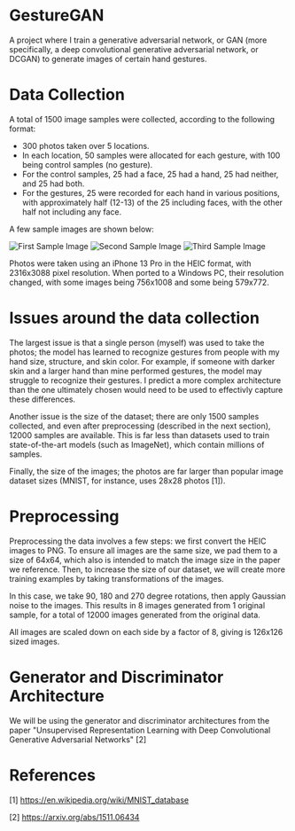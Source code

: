 # GestureGAN

A project where I train a generative adversarial network, or GAN (more specifically, a deep convolutional generative adversarial network, or DCGAN) to generate images of certain hand gestures.

# Data Collection

A total of 1500 image samples were collected, according to the following format:

- 300 photos taken over 5 locations.
- In each location, 50 samples were allocated for each gesture, with 100 being control samples (no gesture).
- For the control samples, 25 had a face, 25 had a hand, 25 had neither, and 25 had both.
- For the gestures, 25 were recorded for each hand in various positions, with approximately half (12-13) of the 25 including faces, with the other half not including any face.

A few sample images are shown below:

![First Sample Image](./IMG_16640.png)
![Second Sample Image](./IMG_02570.png)
![Third Sample Image](./IMG_10920.png)

Photos were taken using an iPhone 13 Pro in the HEIC format, with 2316x3088 pixel resolution. When ported to a Windows PC, their resolution changed, with some images being 756x1008 and some being 579x772.

# Issues around the data collection

The largest issue is that a single person (myself) was used to take the photos; the model has learned to recognize gestures from people with my hand size, structure, and skin color. For example, if someone with darker skin and a larger hand than mine performed gestures, the model may struggle to recognize their gestures. I predict a more complex architecture than the one ultimately chosen would need to be used to effectivly capture these differences.

Another issue is the size of the dataset; there are only 1500 samples collected, and even after preprocessing (described in the next section), 12000 samples are available. This is far less than datasets used to train state-of-the-art models (such as ImageNet), which contain millions of samples.

Finally, the size of the images; the photos are far larger than popular image dataset sizes (MNIST, for instance, uses 28x28 photos [1]).

# Preprocessing

Preprocessing the data involves a few steps: we first convert the HEIC images to PNG. To ensure all images are the same size, we pad them to a size of 64x64, which also is intended to match the image size in the paper we reference. Then, to increase the size of our dataset, we will create more training examples by taking transformations of the images. 

In this case, we take 90, 180 and 270 degree rotations, then apply Gaussian noise to the images. This results in 8 images generated from 1 original sample, for a total of 12000 images generated from the original data.

All images are scaled down on each side by a factor of 8, giving is 126x126 sized images.

# Generator and Discriminator Architecture

We will be using the generator and discriminator architectures from the paper "Unsupervised Representation Learning with Deep Convolutional Generative Adversarial Networks" [2]

# References

[1] https://en.wikipedia.org/wiki/MNIST_database

[2] https://arxiv.org/abs/1511.06434